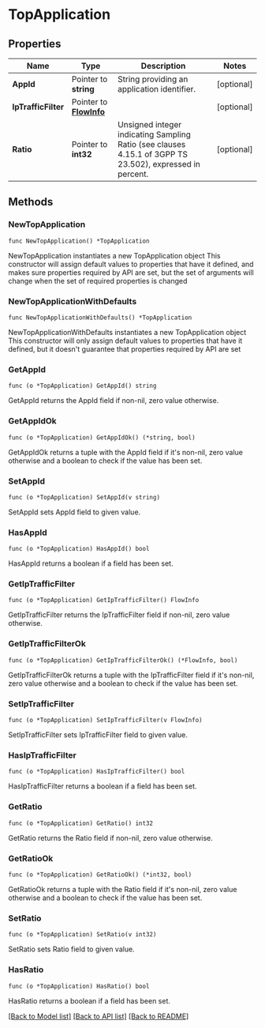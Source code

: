 # TopApplication

## Properties

Name | Type | Description | Notes
------------ | ------------- | ------------- | -------------
**AppId** | Pointer to **string** | String providing an application identifier. | [optional] 
**IpTrafficFilter** | Pointer to [**FlowInfo**](FlowInfo.md) |  | [optional] 
**Ratio** | Pointer to **int32** | Unsigned integer indicating Sampling Ratio (see clauses 4.15.1 of 3GPP TS 23.502), expressed in percent. | [optional] 

## Methods

### NewTopApplication

`func NewTopApplication() *TopApplication`

NewTopApplication instantiates a new TopApplication object
This constructor will assign default values to properties that have it defined,
and makes sure properties required by API are set, but the set of arguments
will change when the set of required properties is changed

### NewTopApplicationWithDefaults

`func NewTopApplicationWithDefaults() *TopApplication`

NewTopApplicationWithDefaults instantiates a new TopApplication object
This constructor will only assign default values to properties that have it defined,
but it doesn't guarantee that properties required by API are set

### GetAppId

`func (o *TopApplication) GetAppId() string`

GetAppId returns the AppId field if non-nil, zero value otherwise.

### GetAppIdOk

`func (o *TopApplication) GetAppIdOk() (*string, bool)`

GetAppIdOk returns a tuple with the AppId field if it's non-nil, zero value otherwise
and a boolean to check if the value has been set.

### SetAppId

`func (o *TopApplication) SetAppId(v string)`

SetAppId sets AppId field to given value.

### HasAppId

`func (o *TopApplication) HasAppId() bool`

HasAppId returns a boolean if a field has been set.

### GetIpTrafficFilter

`func (o *TopApplication) GetIpTrafficFilter() FlowInfo`

GetIpTrafficFilter returns the IpTrafficFilter field if non-nil, zero value otherwise.

### GetIpTrafficFilterOk

`func (o *TopApplication) GetIpTrafficFilterOk() (*FlowInfo, bool)`

GetIpTrafficFilterOk returns a tuple with the IpTrafficFilter field if it's non-nil, zero value otherwise
and a boolean to check if the value has been set.

### SetIpTrafficFilter

`func (o *TopApplication) SetIpTrafficFilter(v FlowInfo)`

SetIpTrafficFilter sets IpTrafficFilter field to given value.

### HasIpTrafficFilter

`func (o *TopApplication) HasIpTrafficFilter() bool`

HasIpTrafficFilter returns a boolean if a field has been set.

### GetRatio

`func (o *TopApplication) GetRatio() int32`

GetRatio returns the Ratio field if non-nil, zero value otherwise.

### GetRatioOk

`func (o *TopApplication) GetRatioOk() (*int32, bool)`

GetRatioOk returns a tuple with the Ratio field if it's non-nil, zero value otherwise
and a boolean to check if the value has been set.

### SetRatio

`func (o *TopApplication) SetRatio(v int32)`

SetRatio sets Ratio field to given value.

### HasRatio

`func (o *TopApplication) HasRatio() bool`

HasRatio returns a boolean if a field has been set.


[[Back to Model list]](../README.md#documentation-for-models) [[Back to API list]](../README.md#documentation-for-api-endpoints) [[Back to README]](../README.md)


